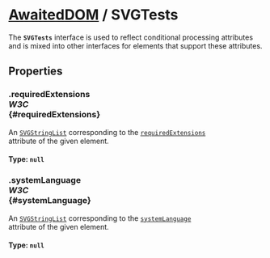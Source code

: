 # [AwaitedDOM](/docs/basic-interfaces/awaited-dom) <span>/</span> SVGTests

<div class='overview'>The <strong><code>SVGTests</code></strong> interface is used to reflect conditional processing attributes and is mixed into other interfaces for elements that support these attributes.</div>

## Properties

### .requiredExtensions <div class="specs"><i>W3C</i></div> {#requiredExtensions}

An <a href="/en-US/docs/Web/API/SVGStringList" title="The SVGStringList defines a list of DOMString objects."><code>SVGStringList</code></a> corresponding to the <code><a class="new" href="/en-US/docs/Web/SVG/Attribute/requiredExtensions" rel="nofollow">requiredExtensions</a>
</code> attribute of the given element.

#### **Type**: `null`

### .systemLanguage <div class="specs"><i>W3C</i></div> {#systemLanguage}

An <a href="/en-US/docs/Web/API/SVGStringList" title="The SVGStringList defines a list of DOMString objects."><code>SVGStringList</code></a> corresponding to the <code><a href="/en-US/docs/Web/SVG/Attribute/systemLanguage">systemLanguage</a>
</code> attribute of the given element.

#### **Type**: `null`
